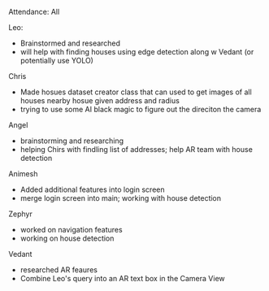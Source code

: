 Attendance: All

Leo:
- Brainstormed and researched
- will help with finding houses using edge detection along w Vedant (or potentially use YOLO)

Chris
- Made hosues dataset creator class that can used to get images of all houses nearby hosue given address and radius
- trying to use some AI black magic to figure out the direciton the camera

Angel
- brainstorming and researching
- helping Chirs with findling list of addresses; help AR team with house detection

Animesh
- Added additional features into login screen
- merge login screen into main; working with house detection

Zephyr
- worked on navigation features
- working on house detection

Vedant
- researched AR feaures
- Combine Leo's query into an AR text box in the Camera View
